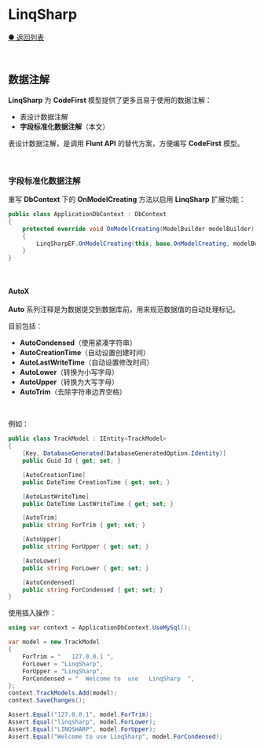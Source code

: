 # LinqSharp

[● 返回列表](https://github.com/zmjack/LinqSharp/blob/master/README-CN.md)

<br/>

## 数据注解

**LinqSharp** 为 **CodeFirst** 模型提供了更多且易于使用的数据注解：

- 表设计数据注解
- **字段标准化数据注解**（本文）

表设计数据注解，是调用 **Flunt API** 的替代方案，方便编写 **CodeFirst** 模型。

<br/>

### 字段标准化数据注解

重写 **DbContext** 下的 **OnModelCreating** 方法以启用 **LinqSharp** 扩展功能：

```csharp
public class ApplicationDbContext : DbContext
{
    protected override void OnModelCreating(ModelBuilder modelBuilder)
    {
        LinqSharpEF.OnModelCreating(this, base.OnModelCreating, modelBuilder);
    }
}
```

<br/>

#### AutoX

**Auto** 系列注释是为数据提交到数据库前，用来规范数据值的自动处理标记。

目前包括：

- **AutoCondensed**（使用紧凑字符串）
- **AutoCreationTime**（自动设置创建时间）
- **AutoLastWriteTime**（自动设置修改时间）
- **AutoLower**（转换为小写字母）
- **AutoUpper**（转换为大写字母）
- **AutoTrim**（去除字符串边界空格）

<br/>

例如：

```csharp
public class TrackModel : IEntity<TrackModel>
{
    [Key, DatabaseGenerated(DatabaseGeneratedOption.Identity)]
    public Guid Id { get; set; }

    [AutoCreationTime]
    public DateTime CreationTime { get; set; }

    [AutoLastWriteTime]
    public DateTime LastWriteTime { get; set; }

    [AutoTrim]
    public string ForTrim { get; set; }

    [AutoUpper]
    public string ForUpper { get; set; }

    [AutoLower]
    public string ForLower { get; set; }

    [AutoCondensed]
    public string ForCondensed { get; set; }
}
```

使用插入操作：

```csharp
using var context = ApplicationDbContext.UseMySql();

var model = new TrackModel
{
    ForTrim = "   127.0.0.1 ",
    ForLower = "LinqSharp",
    ForUpper = "LinqSharp",
    ForCondensed = "  Welcome to  use   LinqSharp  ",
};
context.TrackModels.Add(model);
context.SaveChanges();

Assert.Equal("127.0.0.1", model.ForTrim);
Assert.Equal("linqsharp", model.ForLower);
Assert.Equal("LINQSHARP", model.ForUpper);
Assert.Equal("Welcome to use LinqSharp", model.ForCondensed);
```

